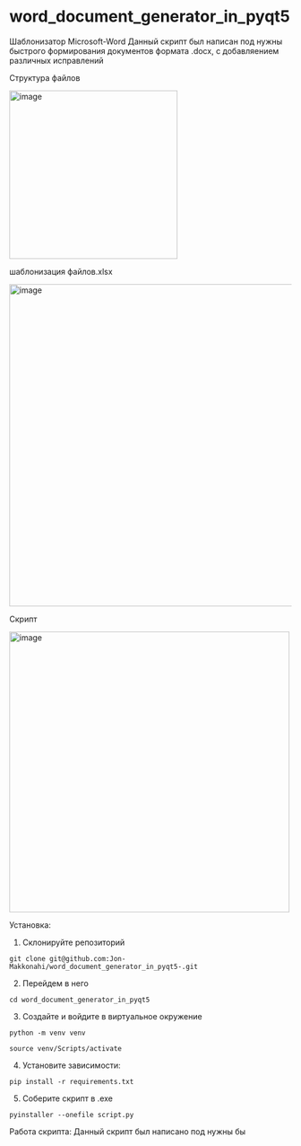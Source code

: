 # word_document_generator_in_pyqt5
Шаблонизатор Microsoft-Word
Данный скрипт был написан под нужны быстрого формирования документов формата .docx, c добавляением различных исправлений

Cтруктура файлов

<img width="300" alt="image" src="https://user-images.githubusercontent.com/88703195/225895896-82d7e04b-6b0b-4ee8-8809-781f02a47f6b.png">

шаблонизация файлов.xlsx

<img width="574" alt="image" src="https://user-images.githubusercontent.com/88703195/225896873-6ae3f556-e5bb-4500-9835-bbaca184fead.png">

Скрипт

<img width="500" alt="image" src="https://user-images.githubusercontent.com/88703195/225896502-a55d9667-ddf0-4dbe-b426-502057289817.png">



Установка:
1. Склонируйте репозиторий
```
git clone git@github.com:Jon-Makkonahi/word_document_generator_in_pyqt5-.git
```
2. Перейдем в него 
```
cd word_document_generator_in_pyqt5
```
3. Создайте и войдите в виртуальное окружение
```
python -m venv venv
```
```
source venv/Scripts/activate
```
4. Установите зависимости:
```
pip install -r requirements.txt
```
5. Cоберите скрипт в .exe
```
pyinstaller --onefile script.py
```

Работа скрипта:
Данный скрипт был написано под нужны бы
